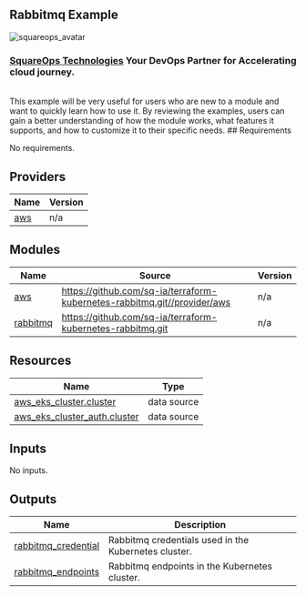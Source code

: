 ## Rabbitmq Example
![squareops_avatar]

[squareops_avatar]: https://squareops.com/wp-content/uploads/2022/12/squareops-logo.png

### [SquareOps Technologies](https://squareops.com/) Your DevOps Partner for Accelerating cloud journey.
<br>
This example will be very useful for users who are new to a module and want to quickly learn how to use it. By reviewing the examples, users can gain a better understanding of how the module works, what features it supports, and how to customize it to their specific needs.
<!-- BEGINNING OF PRE-COMMIT-TERRAFORM DOCS HOOK -->
## Requirements

No requirements.

## Providers

| Name | Version |
|------|---------|
| <a name="provider_aws"></a> [aws](#provider\_aws) | n/a |

## Modules

| Name | Source | Version |
|------|--------|---------|
| <a name="module_aws"></a> [aws](#module\_aws) | https://github.com/sq-ia/terraform-kubernetes-rabbitmq.git//provider/aws | n/a |
| <a name="module_rabbitmq"></a> [rabbitmq](#module\_rabbitmq) | https://github.com/sq-ia/terraform-kubernetes-rabbitmq.git | n/a |

## Resources

| Name | Type |
|------|------|
| [aws_eks_cluster.cluster](https://registry.terraform.io/providers/hashicorp/aws/latest/docs/data-sources/eks_cluster) | data source |
| [aws_eks_cluster_auth.cluster](https://registry.terraform.io/providers/hashicorp/aws/latest/docs/data-sources/eks_cluster_auth) | data source |

## Inputs

No inputs.

## Outputs

| Name | Description |
|------|-------------|
| <a name="output_rabbitmq_credential"></a> [rabbitmq\_credential](#output\_rabbitmq\_credential) | Rabbitmq credentials used in the Kubernetes cluster. |
| <a name="output_rabbitmq_endpoints"></a> [rabbitmq\_endpoints](#output\_rabbitmq\_endpoints) | Rabbitmq endpoints in the Kubernetes cluster. |
<!-- END OF PRE-COMMIT-TERRAFORM DOCS HOOK -->
